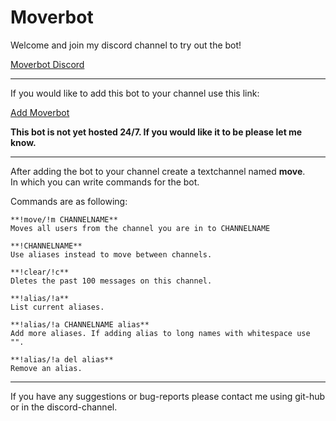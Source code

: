 # Moverbot

Welcome and join my discord channel to try out the bot!

[Moverbot Discord](https://discord.gg/nqwS7GD)
___

If you would like to add this bot to your channel use this link:

<a href="https://discordapp.com/oauth2/authorize?client_id=449878054203031562&scope=bot&permissions=16870400" target="_blank">Add Moverbot</a>

**This bot is not yet hosted 24/7. If you would like it to be please let me know.**

---
After adding the bot to your channel create a textchannel named **move**.\
In which you can write commands for the bot.

Commands are as following:
```text
**!move/!m CHANNELNAME**
Moves all users from the channel you are in to CHANNELNAME

**!CHANNELNAME**
Use aliases instead to move between channels.

**!clear/!c**
Dletes the past 100 messages on this channel.

**!alias/!a**
List current aliases.

**!alias/!a CHANNELNAME alias**
Add more aliases. If adding alias to long names with whitespace use "".

**!alias/!a del alias**
Remove an alias.
```
---
If you have any suggestions or bug-reports please contact me using git-hub or in the discord-channel. 
